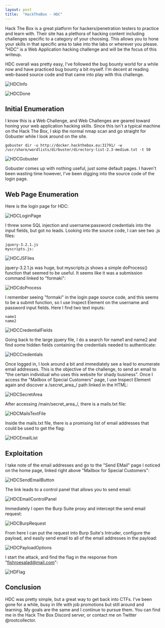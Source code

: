 ```yaml
---
layout: post
title:  "HackTheBox - HDC"
---
```

Hack The Box is a great platform for hackers/penetration testers to practice and learn with. Their site has a plethora of hacking content including challenges specific to a category of your choosing. This allows you to hone your skills in that specific area to take into the labs or wherever you please. "HDC" is a Web Application hacking challenge and will be the focus of this writeup.

HDC overall was pretty easy, I've followed the bug bounty world for a while now and have practiced bug bounty a bit myself. I'm decent at reading web-based source code and that came into play with this challenge.

![HDCInfo](/assets/HDC/HDCInfo.png)

![HDCDone](/assets/HDC/HDCDone.png)

## Initial Enumeration

I know this is a Web Challenge, and Web Challenges are geared toward honing your web application hacking skills. Since this isn't a typical machine on the Hack The Box, I skip the normal nmap scan and go straight for Gobuster while I look around on the site.
```
gobuster dir -u http://docker.hackthebox.eu:31791/ -w /usr/share/wordlists/dirbuster/directory-list-2.3-medium.txt -t 50
```

![HDCGobuster](/assets/HDC/HDCGobuster.png)

Gobuster comes up with nothing useful, just some default pages. I haven't been wasting time however, I've been digging into the source code of the login page.

## Web Page Enumeration

Here is the login page for HDC:

![HDCLoginPage](/assets/HDC/HDCLoginPage.png)

I threw some SQL injection and username:password credentials into the input fields, but got no leads. Looking into the source code, I can see two .js files:
```
jquery-3.2.1.js
myscripts.js:
```

![HDCJSFiles](/assets/HDC/HDCJSFiles.png)

jquery-3.2.1.js was huge, but myscripts.js shows a simple doProcess() function that seemed to be useful. It seems like it was a submission command linked to "formaki":

![HDCdoProcess](/assets/HDC/HDCdoProcess.png)

I remember seeing "formaki" in the login page source code, and this seems to be a submit function, so I use Inspect Element on the username and password input fields. Here I find two text inputs:
```
name1
name2
```

![HDCCredentialFields](/assets/HDC/HDCCredentialFields.png)

Going back to the large jquery file, I do a search for name1 and name2 and find some hidden fields containing the credentials needed to authenticate:

![HDCCredentials](/assets/HDC/HDCCredentials.png)

Once logged in, I look around a bit and immediately see a lead to enumerate email addresses. This is the objective of the challenge, to send an email to "the certain individual who uses this website for shady business". Once I access the "Mailbox of Special Customers" page, I use Inspect Element again and discover a /secret_area_/ path linked in the HTML:

![HDCSecretArea](/assets/HDC/HDCSecretArea.png)

After accessing /main/secret_area_/, there is a mails.txt file:

![HDCMailsTextFile](/assets/HDC/HDCMailsTextFile.png)

Inside the mails.txt file, there is a promising list of email addresses that could be used to get the flag:

![HDCEmailList](/assets/HDC/HDCEmailList.png)

## Exploitation

I take note of the email addresses and go to the "Send EMail" page I noticed on the home page, linked right above "Mailbox for Special Customers":

![HDCSendEmailButton](/assets/HDC/HDCSendEmailButton.png)

The link leads to a control panel that allows you to send email:

![HDCEmailControlPanel](/assets/HDC/HDCEmailControlPanel.png)

Immediately I open the Burp Suite proxy and intercept the send email request:

![HDCBurpRequest](/assets/HDC/HDCBurpRequest.png)

From here I can put the request into Burp Suite's Intruder, configure the payload, and easily send email to all of the email addresses in the payload:

![HDCPayloadOptions](/assets/HDC/HDCPayloadOptions.png)

I start the attack, and find the flag in the response from "fishroesalad@mail.com":

![HDFlag](/assets/HDC/HDCFlag.png)

## Conclusion

HDC was pretty simple, but a great way to get back into CTFs. I've been gone for a while, busy in life with job promotions but still around and learning. My goals are the same and I continue to pursue them. You can find me in the Hack The Box Discord server, or contact me on Twitter @rootcollector.